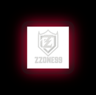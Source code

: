 <!DOCTYPE html><html lang="tr">
<head>
  <meta charset="UTF-8" />
  <meta name="viewport" content="width=device-width, initial-scale=1" />
  <title>AREA323</title>
  <meta name="theme-color" content="#0a0a0a" />
  <style>
    :root{
      --bg:#0a0a0a;--card:#111;--txt:#fff;--muted:#9aa1a6;--primary:#ff003c;--accent:#00e6ff;
    }
    *{box-sizing:border-box}
    html,body{margin:0;padding:0;background:var(--bg);color:var(--txt);font-family:"Segoe UI",system-ui,Arial,sans-serif;scroll-behavior:smooth}
    a{color:var(--accent);text-decoration:none}/* === Loading (Preloader) === */
#loading{position:fixed;inset:0;background:#000;display:flex;align-items:center;justify-content:center;z-index:9999}
#loading .pulse{width:140px;height:140px;border-radius:20px;display:flex;align-items:center;justify-content:center;background:#0f0f0f;box-shadow:0 0 40px rgba(255,0,60,.3);animation:floaty 2.2s ease-in-out infinite}
#loading .pulse img{width:110px;filter:drop-shadow(0 0 18px var(--primary))}
@keyframes floaty{0%,100%{transform:translateY(0)}50%{transform:translateY(-10px)}}

/* === Navbar + Burger === */
nav{position:fixed;top:0;left:0;right:0;z-index:1000;background:rgba(0,0,0,.75);backdrop-filter:blur(6px);border-bottom:1px solid rgba(255,255,255,.06)}
.nav-inner{max-width:1100px;margin:auto;display:flex;align-items:center;justify-content:space-between;padding:12px 16px}
.brand{display:flex;align-items:center;gap:10px;font-weight:800;letter-spacing:.5px;color:var(--primary)}
.brand img{width:30px;height:30px;filter:drop-shadow(0 0 8px var(--primary))}
ul.menu{list-style:none;display:flex;gap:18px;margin:0;padding:0}
ul.menu a{color:#fff;opacity:.9}
ul.menu a:hover{color:var(--primary)}
.burger{display:none;flex-direction:column;gap:5px;cursor:pointer}
.burger span{width:26px;height:3px;background:#fff;transition:.3s}
@media(max-width:840px){ul.menu{display:none;position:absolute;right:12px;top:56px;background:#0d0d0d;border:1px solid rgba(255,255,255,.06);border-radius:12px;flex-direction:column;padding:10px;width:200px}
  ul.menu.open{display:flex}
  .burger{display:flex}
}

/* === Background subtle motion === */
.bg-animation{position:fixed;inset:0;z-index:-1;background:url('https://www.transparenttextures.com/patterns/dark-matter.png');animation:movebg 60s linear infinite}
@keyframes movebg{from{background-position:0 0}to{background-position:1000px 1000px}}

/* === Hero === */
.hero{min-height:100vh;display:grid;place-items:center;padding-top:80px;text-align:center;background:radial-gradient(60% 60% at 50% 30%,#1a1a1a 0%,#000 100%)}
.hero-inner{display:flex;flex-direction:column;align-items:center;gap:16px;animation:fadeIn 1s}
.hero-inner img{width:210px;filter:drop-shadow(0 0 20px var(--primary))}
.title{font-size:40px;text-shadow:0 0 10px var(--primary)}
.subtitle{opacity:.8}
@keyframes fadeIn{from{opacity:0}to{opacity:1}}

/* === Sections / Page transition feel === */
main{opacity:0;transition:opacity .5s ease}
main.ready{opacity:1}
section{padding:80px 16px}
.container{max-width:1100px;margin:auto}
.card{background:var(--card);border:1px solid rgba(255,255,255,.06);border-radius:16px;padding:20px}

/* === Neon buttons === */
.btn{display:inline-block;padding:12px 18px;border:2px solid var(--primary);color:var(--primary);font-weight:700;text-transform:uppercase;border-radius:12px;transition:.25s;letter-spacing:.5px}
.btn:hover{background:var(--primary);color:#fff;box-shadow:0 0 16px var(--primary),0 0 36px var(--primary)}

/* === Grid helpers === */
.grid{display:grid;gap:16px}
.grid-2{grid-template-columns:1fr 1fr}
@media(max-width:840px){.grid-2{grid-template-columns:1fr}}

/* === Forms === */
form{display:flex;flex-direction:column;gap:12px}
input,textarea,select{padding:12px;border-radius:10px;border:1px solid rgba(255,255,255,.08);background:#0c0c0c;color:#fff}
label{font-size:14px;color:var(--muted)}

/* === Footer === */
footer{background:#0d0d0d;border-top:1px solid rgba(255,255,255,.06);padding:24px;text-align:center;color:#9aa1a6}

  </style>
</head>
<body>
  <!-- Preloader -->
  <div id="loading" aria-label="Loading">
    <div class="pulse"><img src="logo.png" alt="AREA323 Logo" /></div>
  </div>  <!-- BG effect -->  <div class="bg-animation" aria-hidden="true"></div>  <!-- Navbar -->  <nav>
    <div class="nav-inner">
      <div class="brand"><img src="logo.png" alt="A"/>AREA323</div>
      <div class="burger" id="burger" aria-label="Menüyü aç/kapat" aria-expanded="false"><span></span><span></span><span></span></div>
      <ul class="menu" id="menu">
        <li><a href="#hero">Ana Sayfa</a></li>
        <li><a href="#about">Hakkımızda</a></li>
        <li><a href="#leaders">Liderler</a></li>
        <li><a href="#apply">Başvuru</a></li>
        <li><a href="#tracker">Takip</a></li>
        <li><a href="#contact">İletişim</a></li>
      </ul>
    </div>
  </nav>  <!-- Hero -->  <header id="hero" class="hero">
    <div class="hero-inner">
      <img src="logo.png" alt="AREA323" />
      <h1 class="title">Für die Famillia</h1>
      <p class="subtitle">SINCE 2018 • Beyond Limits</p>
      <div>
        <a class="btn" href="#apply">Klan Başvurusu</a>
        <a class="btn" href="#tracker">Başvuru Takip</a>
      </div>
    </div>
  </header>  <main id="main">
    <!-- Hakkımızda -->
    <section id="about">
      <div class="container grid grid-2">
        <div class="card">
          <h2>Hakkımızda</h2>
          <p>AREA323, sadece bir klan değil bir aile. 2018’den beri PUBG Mobile sahnesinde aktif olan ekibimiz, disiplin, dostluk ve rekabeti aynı potada eritiyor. Amacımız birlikte büyümek, sahnede en iyiler arasında yer almak ve her maçta takım ruhunu hissettirmek.</p>
        </div>
        <div class="card">
          <h3>Değerlerimiz</h3>
          <ul>
            <li>Takım Ruhu ve Saygı</li>
            <li>Sürekli Gelişim</li>
            <li>Rekabet ve Eğlence Dengesi</li>
          </ul>
        </div>
      </div>
    </section><!-- Liderler -->
<section id="leaders">
  <div class="container">
    <div class="card">
      <h2>Liderler</h2>
      <div class="grid grid-2" style="margin-top:12px">
        <div class="card">
          <h3>EXILE323</h3>
          <p><strong>ID:</strong> 516572604</p>
        </div>
        <div class="card">
          <h3>Yakında</h3>
          <p>Yeni lider veya moderatör eklenecek.</p>
        </div>
      </div>
    </div>
  </div>
</section>

<!-- Başvuru Formu (Formspree) -->
<section id="apply">
  <div class="container">
    <div class="card">
      <h2>Klan Başvurusu</h2>
      <form action="https://formspree.io/f/xqalrayd" method="POST">
        <label>UID
          <input name="uid" type="text" placeholder="Oyun UID" required />
        </label>
        <label>Oyun Nicki
          <input name="nick" type="text" placeholder="Nick" required />
        </label>
        <label>Yaş
          <input name="age" type="number" min="10" max="80" placeholder="18" required />
        </label>
        <label>Cihaz
          <input name="device" type="text" placeholder="iOS / Android / Model" />
        </label>
        <label>Aktiflik
          <select name="activity">
            <option value="gunluk">Günlük</option>
            <option value="haftalik">Haftalık</option>
            <option value="degisken">Değişken</option>
          </select>
        </label>
        <label>Not
          <textarea name="note" rows="3" placeholder="Eklemek istediğin bir şey var mı?"></textarea>
        </label>
        <button class="btn" type="submit">Gönder</button>
      </form>
    </div>
  </div>
</section>

<!-- Başvuru Takip Sistemi (Mock) -->
<section id="tracker">
  <div class="container">
    <div class="card">
      <h2>Başvuru Takip</h2>
      <p>Başvuru yaptıktan sonra aşağıya UID veya ID girerek durumunu kontrol edebilirsin.</p>
      <form id="trackForm" onsubmit="return false;">
        <label>UID / ID
          <input id="trackId" type="text" placeholder="Örn: 516572604" required />
        </label>
        <button class="btn" id="trackBtn">Durumu Sorgula</button>
      </form>
      <div id="trackResult" style="margin-top:12px;color:#cbd5e1"></div>
    </div>
  </div>
</section>

<!-- İletişim / Sosyal -->
<section id="contact">
  <div class="container grid grid-2">
    <div class="card">
      <h2>İletişim</h2>
      <p>İşbirliği ve takım başvuruları için bize sosyal medya üzerinden ulaşabilirsin.</p>
      <p><strong>TikTok:</strong> <a href="https://www.tiktok.com/@exile323" target="_blank" rel="noopener">@exile323</a></p>
    </div>
    <div class="card">
      <h3>Duyuru</h3>
      <p>Başvurular **açıktır**. Formu doldurduktan sonra Takip bölümünden durumunu sorgulayabilirsin.</p>
    </div>
  </div>
</section>

  </main>  <footer>
    Für die Famillia | SINCE 2018
  </footer>  <script>
    // Preloader -> hide when ready
    window.addEventListener('load',()=>{
      document.getElementById('loading').style.display='none';
      document.getElementById('main').classList.add('ready');
    });

    // Burger menu
    const burger=document.getElementById('burger');
    const menu=document.getElementById('menu');
    burger?.addEventListener('click',()=>{
      const isOpen=menu.classList.toggle('open');
      burger.setAttribute('aria-expanded',isOpen?'true':'false');
    });

    // Simple page-transition feel (fade on anchor click)
    document.querySelectorAll('a[href^="#"]').forEach(a=>{
      a.addEventListener('click',()=>{
        const main=document.getElementById('main');
        main.classList.remove('ready');
        setTimeout(()=>main.classList.add('ready'),250);
      })
    });

    // Tracker mock logic
    const mockStatuses={
      '516572604':{status:'Onaylandı ✅',note:'Lider ID'},
      '123456789':{status:'Beklemede ⏳',note:'Değerlendirme sürecinde'},
      '987654321':{status:'Reddedildi ❌',note:'Kriterleri karşılamıyor'}
    };
    const trackBtn=document.getElementById('trackBtn');
    const trackId=document.getElementById('trackId');
    const trackResult=document.getElementById('trackResult');
    trackBtn?.addEventListener('click',()=>{
      const key=(trackId.value||'').trim();
      if(!key){trackResult.textContent='Lütfen bir UID/ID gir.';return}
      const data=mockStatuses[key];
      trackResult.innerHTML=data?`<strong>Durum:</strong> ${data.status}<br/><small>${data.note}</small>`:`<strong>Durum:</strong> Beklemede ⏳<br/><small>Kayıt bulunamadıysa başvurun yeni düşmüş olabilir.</small>`;
    });
  </script></body>
</html>
